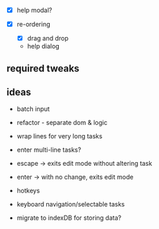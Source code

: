 - [x] help modal?

- [x] re-ordering
    - [x] drag and drop
    - help dialog

## required tweaks

## ideas

- batch input
- refactor - separate dom & logic
- wrap lines for very long tasks
- enter multi-line tasks?

- escape -> exits edit mode without altering task
- enter -> with no change, exits edit mode

- hotkeys
- keyboard navigation/selectable tasks

- migrate to indexDB for storing data?